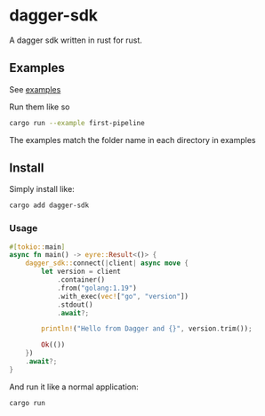# dagger-sdk

A dagger sdk written in rust for rust.

## Examples

See [examples](./examples/)

Run them like so

```bash
cargo run --example first-pipeline
```

The examples match the folder name in each directory in examples

## Install

Simply install like:

```bash
cargo add dagger-sdk
```

### Usage

```rust
#[tokio::main]
async fn main() -> eyre::Result<()> {
    dagger_sdk::connect(|client| async move {
        let version = client
            .container()
            .from("golang:1.19")
            .with_exec(vec!["go", "version"])
            .stdout()
            .await?;

        println!("Hello from Dagger and {}", version.trim());

        Ok(())
    })
    .await?;
}
```

And run it like a normal application:

```bash
cargo run
```
